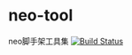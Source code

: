 # neo-tool
neo脚手架工具集
  [![Build Status](https://travis-ci.org/ssehacker/neo-tool.svg?branch=master)](https://travis-ci.org/ssehacker/neo-tool)
